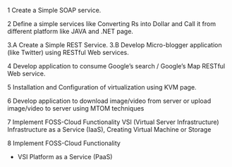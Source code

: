 1 Create a Simple SOAP service. 

2 Define a simple services like Converting
Rs into Dollar and Call it from different
platform like JAVA and .NET page.

3.A Create a Simple REST Service. 
3.B Develop Micro-blogger application
(like Twitter) using RESTful Web
services.

4 Develop application to consume
Google’s search / Google’s Map
RESTful Web service.

5 Installation and Configuration of
virtualization using KVM page.

6 Develop application to download
image/video from server or upload
image/video to server using MTOM
techniques

7 Implement FOSS-Cloud Functionality
VSI (Virtual Server Infrastructure)
Infrastructure as a Service (IaaS),
Creating Virtual Machine or Storage

8 Implement FOSS-Cloud Functionality
- VSI Platform as a Service (PaaS)
